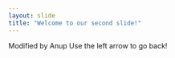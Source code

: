 ```yaml
---
layout: slide
title: "Welcome to our second slide!"
---
```

Modified by Anup
Use the left arrow to go back!

